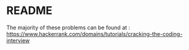 # README
The majority of these problems can be found at : https://www.hackerrank.com/domains/tutorials/cracking-the-coding-interview

